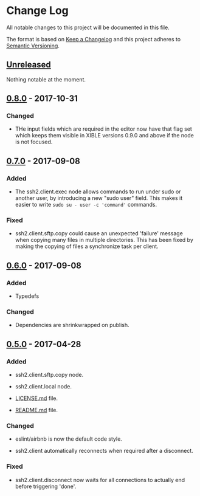 # Change Log
All notable changes to this project will be documented in this file.

The format is based on [Keep a Changelog](http://keepachangelog.com/)
and this project adheres to [Semantic Versioning](http://semver.org/).

## [Unreleased][]
Nothing notable at the moment.

## [0.8.0][] - 2017-10-31
### Changed
-   THe input fields which are required in the editor now have that flag set which keeps them visible in XIBLE versions 0.9.0 and above if the node is not focused.

## [0.7.0][] - 2017-09-08
### Added
-   The ssh2.client.exec node allows commands to run under sudo or another user, by introducing a new "sudo user" field. This makes it easier to write `sudo su - user -c 'command'` commands.

### Fixed
-   ssh2.client.sftp.copy could cause an unexpected 'failure' message when copying many files in multiple directories. This has been fixed by making the copying of files a synchronize task per client.

## [0.6.0][] - 2017-09-08
### Added
-   Typedefs

### Changed
-   Dependencies are shrinkwrapped on publish.

## [0.5.0][] - 2017-04-28
### Added
-   ssh2.client.sftp.copy node.

-   ssh2.client.local node.

-   [LICENSE.md](LICENSE.md) file.

-   [README.md](README.md) file.

### Changed
-   eslint/airbnb is now the default code style.

-   ssh2.client automatically reconnects when required after a disconnect.

### Fixed
-   ssh2.client.disconnect now waits for all connections to actually end before triggering 'done'.

[Unreleased]: https://github.com/SpectrumBroad/xible-nodepack-ssh2/compare/v0.8.0...HEAD
[0.8.0]: https://github.com/SpectrumBroad/xible-nodepack-ssh2/compare/v0.7.0...v0.8.0
[0.7.0]: https://github.com/SpectrumBroad/xible-nodepack-ssh2/compare/v0.6.0...v0.7.0
[0.6.0]: https://github.com/SpectrumBroad/xible-nodepack-ssh2/compare/v0.5.0...v0.6.0
[0.5.0]: https://github.com/SpectrumBroad/xible-nodepack-ssh2/compare/v0.4.0...v0.5.0
